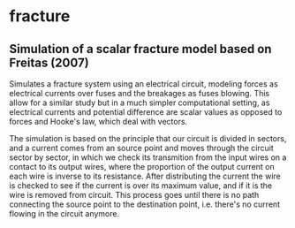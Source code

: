 # fracture

## Simulation of a scalar fracture model based on Freitas (2007)

Simulates a fracture system using an electrical circuit, modeling
forces as electrical currents over fuses and the breakages as fuses
blowing. This allow for a similar study but in a much simpler computational
setting, as electrical currents and potential difference are scalar values
as opposed to forces and Hooke's law, which deal with vectors.

The simulation is based on the principle that our circuit is divided in sectors,
and a current comes from an source point and moves through the circuit sector by
sector, in which we check its transmition from the input wires on a contact to
its output wires, where the proportion of the output current on each wire is inverse
to its resistance. After distributing the current the wire is checked to see if the
current is over its maximum value, and if it is the wire is removed from circuit.
This process goes until there is no path connecting the source point to the destination
point, i.e. there's no current flowing in the circuit anymore.

